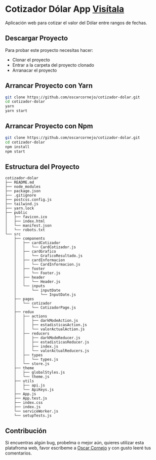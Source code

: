 # Cotizador Dólar App [Visítala](https://cotizador-dolar.netlify.app/)

Aplicación web para cotizar el valor del Dólar entre rangos de fechas.

## Descargar Proyecto

Para probar este proyecto necesitas hacer:
- Clonar el proyecto
- Entrar a la carpeta del proyecto clonado
- Arranacar el proyecto

## Arrancar Proyecto con Yarn

```sh
git clone https://github.com/oscarcornejo/cotizador-dolar.git
cd cotizador-dolar
yarn
yarn start
```

## Arrancar Proyecto con Npm

```sh
git clone https://github.com/oscarcornejo/cotizador-dolar.git
cd cotizador-dolar
npm install
npm start
```

## Estructura del Proyecto

```
cotizador-dolar
├── README.md
├── node_modules
├── package.json
├── .gitignore
├── postcss.config.js
├── tailwind.js
├── yarn.lock
├── public
│   ├── favicon.ico
│   ├── index.html
│   └── manifest.json
│   └── robots.txt
└── src
    ├── components
    │   ├── cardCotizador
    │   │   └── CardCotizador.js
    │   ├── cardGrafico
    │   │   └── GraficoResultado.js
    │   ├── cardInformacion
    │   │   └── CardInformacion.js
    │   ├── footer
    │   │   └── Footer.js
    │   ├── header
    │   │   └── Header.js
    │   └── inputs
    │       └── inputDate
    │           └── InputDate.js
    ├── pages
    │   └── cotizador
    │       └── CotizadorPage.js
    ├── redux
    │   ├── actions
    │   │   ├── darkModeAction.js
    │   │   ├── estadisticasAction.js
    │   │   └── valorActualAction.js
    │   ├── reducers
    │   │   ├── darkModeReducer.js
    │   │   ├── estadisticasReducer.js
    │   │   ├── index.js
    │   │   └── valorActualReducers.js
    │   ├── types
    │   │   └── types.js
    │   └── store.js
    ├── theme
    │   ├── globalStyles.js
    │   └── theme.js
    ├── utils
    │   ├── api.js
    │   └── ApiKeys.js
    ├── App.js
    ├── App.test.js
    ├── index.css
    ├── index.js
    └── serviceWorker.js
    └── setupTests.js
```

## Contribución

Si encuentras algún bug, probelma o mejor aún, quieres utilizar esta platafroma web, favor escríbeme a [Oscar Cornejo](https://www.linkedin.com/in/oscarcornejo10/) y con gusto leeré tus comentarios.
